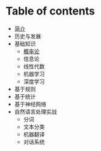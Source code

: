 # Table of contents

* [简介](README.md)
* 历史与发展
* 基础知识
  * [概率论](base-knowledge/gai-shuai-lun.md)
  * 信息论
  * 线性代数
  * 机器学习
  * 深度学习
* 基于规则
* 基于统计
* 基于神经网络
* 自然语言处理实战
  * 分词
  * 文本分类
  * 机器翻译
  * 对话系统

